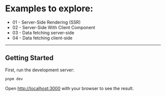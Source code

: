 # Examples to explore:

* 01 - Server-Side Rendering (SSR)
* 02 - Server-Side With Client Component
* 03 - Data fetching server-side
* 04 - Data fetching client-side

---

## Getting Started

First, run the development server:

```bash
pnpm dev
```

Open [http://localhost:3000](http://localhost:3000) with your browser to see the result.
